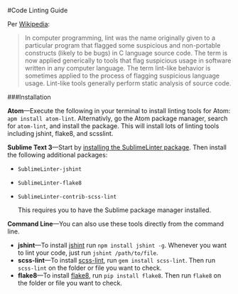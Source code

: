 
#Code Linting Guide

Per [Wikipedia](http://en.wikipedia.org/wiki/Lint_(software)):

>In computer programming, lint was the name originally given to a particular program that flagged some suspicious and non-portable constructs (likely to be bugs) in C language source code. The term is now applied generically to tools that flag suspicious usage in software written in any computer language. The term lint-like behavior is sometimes applied to the process of flagging suspicious language usage. Lint-like tools generally perform static analysis of source code.

###Installation

**Atom**—Execute the following in your terminal to install linting tools for Atom: `apm install atom-lint`. Alternativly, go the Atom package manager, search for `atom-lint`, and install the package. This will install lots of linting tools including jshint, flake8, and scsslint.

**Sublime Text 3**—Start by [installing the SublimeLinter package](http://sublimelinter.readthedocs.org/en/latest/installation.html#installing-via-pc). Then install the following additional packages:

* `SublimeLinter-jshint`
* `SublimeLinter-flake8`
* `Sublime​Linter-contrib-scss-lint`

	This requires you to have the Sublime package manager installed.

**Command Line**—You can also use these tools directly from the command line.

* **jshint**—To install [jshint](http://www.jshint.com/docs/) run `npm install jshint -g`. Whenever you want to lint your code, just run `jshint /path/to/file`. 
* **scss-lint**—To install [scss-lint](https://github.com/causes/scss-lint), run `gem install scss-lint`. Then run `scss-lint` on the folder or file you want to check.
* **flake8**—To install [flake8](https://flake8.readthedocs.org/en/2.1.0/), run `pip install flake8`. Then run `flake8` on the folder or file you want to check.